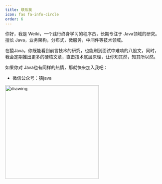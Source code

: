 ```yaml
---
title: 联系我
icon: fas fa-info-circle
order: 6
---
```


你好，我是 Weiki，一个践行终身学习的程序员，长期专注于 Java领域的研究。擅长 Java，业务架构，分布式，微服务，中间件等技术领域。

在猿Java，你既能看到前言技术的研究，也能刷到面试中难啃的八股文，同时，我会定期推出更多的硬核文章，直击技术底层原理，让你知其然，知其所以然。

如果你对 Java也有同样的热情，那就快来加入我吧：

- 微信公众号：猿java

<img src="https://yuanjava.cn/assets/img/pub.jpg" alt="drawing" style="width:300px;"/>



